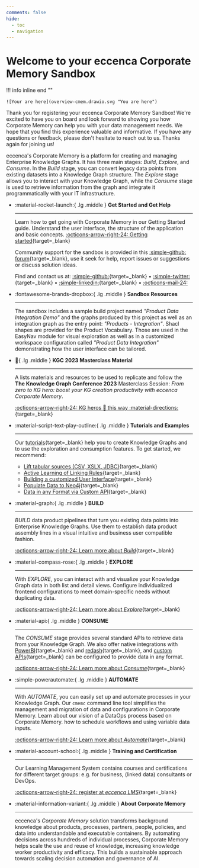 ```yaml
---
comments: false
hide:
  - toc
  - navigation
---
```


# Welcome to your eccenca Corporate Memory Sandbox

!!! info inline end ""

    ![Your are here](overview-cmem.drawio.svg "You are here")

Thank you for registering your eccenca Corporate Memory Sandbox! We're excited to have you on board and look forward to showing you how Corporate Memory can help you with your data management needs. We hope that you find this experience valuable and informative. If you have any questions or feedback, please don't hesitate to reach out to us. Thanks again for joining us!

eccenca's Corporate Memory is a platform for creating and managing Enterprise Knowledge Graphs. It has three main stages: _Build_, _Explore_, and _Consume_. In the _Build_ stage, you can convert legacy data points from existing datasets into a Knowledge Graph structure. The _Explore_ stage allows you to interact with your Knowledge Graph, while the _Consume_ stage is used to retrieve information from the graph and integrate it programmatically with your IT infrastructure.

<div class="grid cards" markdown>

-   :material-rocket-launch:{ .lg .middle } __Get Started and Get Help__

    ---

    Learn how to get going with Corporate Memory in our Getting Started guide. Understand the user interface, the structure of the application and basic concepts. [:octicons-arrow-right-24: Getting started](/getting-started){target=_blank}

    Community support for the sandbox is provided in this [:simple-github: forum](https://github.com/eccenca/documentation.eccenca.com/discussions){target=_blank}, use it seek for help, report issues or suggestions or discuss solution ideas.

    Find and contact us at: [:simple-github:](https://github.com/eccenca){target=_blank} • [:simple-twitter:](https://twitter.com/eccenca){target=_blank} • [:simple-linkedin:](https://de.linkedin.com/company/eccenca-gmbh){target=_blank} • [:octicons-mail-24:](mailto:info@eccenca.com)

-   :fontawesome-brands-dropbox:{ .lg .middle } __Sandbox Resources__

    ---

    The sandbox includes a sample build project named _"Product Data Integration Demo"_ and the graphs produced by this project as well as an integration graph as the entry point: _"Products - Integration"_. Shacl shapes are provided for the Product Vocabulary. Those are used in the EasyNav module for visual exploration as well as in a customized workspace configuration called _"Product Data Integration"_ demonstrating how the user interface can be tailored.

-   :superhero:{ .lg .middle } __KGC 2023 Masterclass Material__

    ---

    A lists materials and resources to be used to replicate and follow the **The Knowledge Graph Conference 2023** Masterclass Session: _From zero to KG hero: boost your KG creation productivity with eccenca Corporate Memory_.

    [:octicons-arrow-right-24: KG heros :superhero: this way :material-directions:](./material){target=_blank}

-   :material-script-text-play-outline:{ .lg .middle } __Tutorials and Examples__

    ---

    Our [tutorials](/tutorials){target=_blank} help you to create Knowledge Graphs and to use the exploration and consumption features. To get started, we recommend:

    -   [Lift tabular sources (CSV, XSLX, JDBC)](/build/lift-data-from-tabular-data-such-as-csv-xslx-or-database-tables/){target=_blank}
    -   [Active Learning of Linking Rules](/build/active-learning){target=_blank}
    -   [Building a customized User Interface](/explore-and-author/graph-exploration/building-a-customized-user-interface){target=_blank}
    -   [Populate Data to Neo4j](/consume/populate-data-to-neo4j){target=_blank}
    -   [Data in any Format via Custom API](/consume/provide-data-in-any-format-via-a-custom-api){target=_blank}

-   :material-graph:{ .lg .middle } __BUILD__

    ---

    _BUILD_ data product pipelines that turn you existing data points into Enterprise Knowledge Graphs. Use them to establish data product assembly lines in a visual intuitive and business user compatible fashion.

    [:octicons-arrow-right-24: Learn more about _Build_](/build){target=_blank}

-   :material-compass-rose:{ .lg .middle } __EXPLORE__

    ---

    With _EXPLORE_, you can interact with and visualize your Knowledge Graph data in both list and detail views. Configure individualized frontend configurations to meet domain-specific needs without duplicating data.

    [:octicons-arrow-right-24: Learn more about _Explore_](/explore-and-author){target=_blank}

-   :material-api:{ .lg .middle } __CONSUME__

    ---

    The _CONSUME_ stage provides several standard APIs to retrieve data from your Knowledge Graph. We also offer native integrations with [PowerBI](/consume/consuming-graphs-in-power-bi){target=_blank} and [redash](https://redash.io/){target=_blank}, and [custom APIs](/consume/provide-data-in-any-format-via-a-custom-api/){target=_blank} can be configured to provide data in any format.

    [:octicons-arrow-right-24: Learn more about _Consume_](/consume){target=_blank}

-   :simple-powerautomate:{ .lg .middle } __AUTOMATE__

    ---

    With _AUTOMATE_, you can easily set up and automate processes in your Knowledge Graph. Our `cmemc` command line tool simplifies the management and migration of data and configurations in Corporate Memory. Learn about our vision of a DataOps process based on Corporate Memory. how to schedule workflows and using variable data inputs.

    [:octicons-arrow-right-24: Learn more about _Automate_](/automate){target=_blank}

-   :material-account-school:{ .lg .middle } __Training and Certification__

    ---

    Our Learning Management System contains courses and certifications for different target groups: e.g. for business, (linked data) consultants or DevOps.

    [:octicons-arrow-right-24: register at _eccenca LMS_](https://lms.eccenca.com/){target=_blank}

-   :material-information-variant:{ .lg .middle } __About Corporate Memory__

    ---

    eccenca's _Corporate Memory_ solution transforms background knowledge about products, processes, partners, people, policies, and data into understandable and executable containers. By automating decisions across hundreds of individual processes, Corporate Memory helps scale the use and reuse of knowledge, increasing knowledge worker productivity and efficacy. This builds a sustainable approach towards scaling decision automation and governance of AI.

</div>
